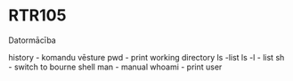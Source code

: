 # RTR105
Datormācība

history - komandu vēsture
pwd - print working directory
ls -list
ls -l - list
sh - switch to bourne shell
man - manual
whoami - print user
